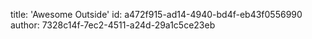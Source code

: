 title: 'Awesome Outside'
id: a472f915-ad14-4940-bd4f-eb43f0556990
author: 7328c14f-7ec2-4511-a24d-29a1c5ce23eb
